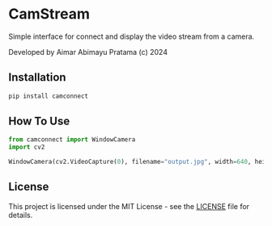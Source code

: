 # CamStream

Simple interface for connect and display the video stream from a camera.

Developed by Aimar Abimayu Pratama (c) 2024

## Installation

```bash
pip install camconnect
```

## How To Use

```python
from camconnect import WindowCamera
import cv2

WindowCamera(cv2.VideoCapture(0), filename="output.jpg", width=640, height=480)
```

## License
This project is licensed under the MIT License - see the [LICENSE](LICENSE) file for details.